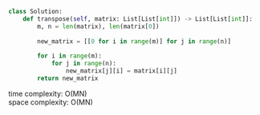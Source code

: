 ```python
class Solution:
    def transpose(self, matrix: List[List[int]]) -> List[List[int]]:
        m, n = len(matrix), len(matrix[0])
        
        new_matrix = [[0 for i in range(m)] for j in range(n)]
        
        for i in range(m):
            for j in range(n):
                new_matrix[j][i] = matrix[i][j]
        return new_matrix
```

time complexity: O(MN)          
space complexity: O(MN)